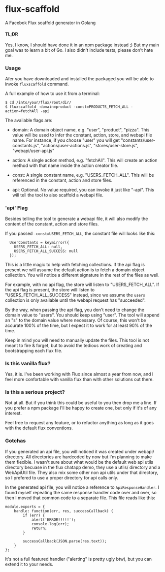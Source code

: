 # flux-scaffold
A Facebok Flux scaffold generator in Golang

#### TL;DR
Yes, I know, I should have done it in an npm package instead ;) But my main goal was to learn a bit of Go.
I  also didn't include tests, please don't hate me.

### Usage
Afer you have downloaded and installed the packaged you will be able to invoke `fluxscaffold` command.

A full example of how to use it from a terminal:

```
$ cd /into/your/flux/root/dir/
$ fluxscaffold -domain=product -const=PRODUCTS_FETCH_ALL -action=fetchAll -api
```

The available flags are:
* domain: A domain object name, e.g. "user", "product", "pizza". This value will be used to infer the constant,
action, store, and webapi file name. For instance, if you choose "user" you will get "constants/user-constants.js",
"actions/user-actions.js", "stores/user-store.js", "webapi/user-api.js"

* action: A single action method, e.g. "fetchAll". This will create an action method with that name inside the
action creator file.

* const: A single constant name, e.g. "USERS_FETCH_ALL". This will be referenced in the constant, action and store
files.

* api: Optional. No value required, you can invoke it just like "-api". This will tell the tool to also scaffold a
webapi file.

### 'api' Flag
Besides telling the tool to generate a webapi file, it will also modify the content of the constant, action and store
files.

If you passed `-const=USERS_FETCH_ALL`, the constant file will looks like this:

```
  UserConstants = keymirror({
    USERS_FETCH_ALL: null,
    USERS_FETCH_ALL_SUCCESS: null
  });
```

This is a little magic to help with fetching collections. If the api flag is present we will assume the default
action is to fetch a domain object collection. You will notice a different signature in the rest of the files as well.

For example, with no api flag, the store  will listen to "USERS_FETCH_ALL". If the api flag is present,
the store will listen to "USERS_FETCH_ALL_SUCCESS" instead, since we assume the `users` collection is only available
until the webapi request has "succeeded".

By the way, when passing the api flag, you don't need to change the domain value to "users". You should keep
using "user". The tool will append an "s" to the domain value where necessary. Of course, this won't be accurate
100% of the time, but I expect it to work for at least 90% of the time.

Keep in mind you will need to manually update the files. This tool is not meant to fire & forget, but to avoid
the tedious work of creating and bootstrapping each flux file.

### Is this vanilla flux?
Yes, it is. I've been working with Flux since almost a year from now, and I feel more confortable with vanilla flux
than with other solutions out there.

### Is this a serious project?
Not at all. But if you think this could be useful to you then drop me a line. If you prefer a npm package I'll be
happy to create one, but only if it's of any interest.

Feel free to request any feature, or to refactor anything as long as it goes with the default flux conventions.

### Gotchas
If you generated an api file, you will noticed it was created under webapi/ directory. All directories are hardcoded by now
but I'm planning to make them flexible. I wasn't sure about what would be the default web api utils directory becuase 
in the flux chatapp demo, they use a utils/ directory and a WebApiUtil file. They also mix some other non api utils under 
that directory, so I prefered to use a proper directory for api calls only.

In the generated api file, you will notice a reference to `ApiResponseHandler`. I found myself repeating the same response
handler code over and over, so then I moved that common code to a separate file. This file reads like this:

```
module.exports = {
    handle: function(err, res, successCallback) {
        if (err) {
            alert('ERROR!!!!!');
            console.log(err);
            return;
        }

        successCallback(JSON.parse(res.text));
    }
};
```

It's not a full featured handler ("alerting" is pretty ugly btw), but you can extend it to your needs.
